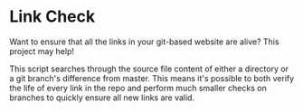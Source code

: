 # Link Check

Want to ensure that all the links in your git-based website are alive? This
project may help!

This script searches through the source file content of either a directory or a
git branch's difference from master. This means it's possible to both verify the life of 
every link in the repo and perform much smaller checks on branches to quickly ensure all 
new links are valid.
